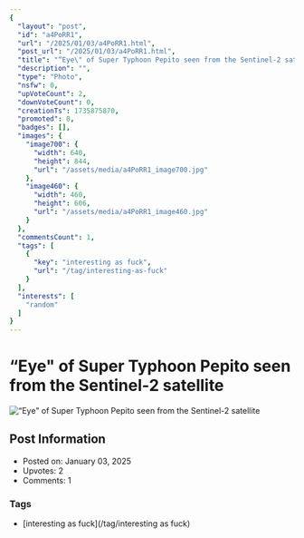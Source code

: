 ```yaml
---
{
  "layout": "post",
  "id": "a4PoRR1",
  "url": "/2025/01/03/a4PoRR1.html",
  "post_url": "/2025/01/03/a4PoRR1.html",
  "title": "“Eye\" of Super Typhoon Pepito seen from the Sentinel-2 satellite",
  "description": "",
  "type": "Photo",
  "nsfw": 0,
  "upVoteCount": 2,
  "downVoteCount": 0,
  "creationTs": 1735875870,
  "promoted": 0,
  "badges": [],
  "images": {
    "image700": {
      "width": 640,
      "height": 844,
      "url": "/assets/media/a4PoRR1_image700.jpg"
    },
    "image460": {
      "width": 460,
      "height": 606,
      "url": "/assets/media/a4PoRR1_image460.jpg"
    }
  },
  "commentsCount": 1,
  "tags": [
    {
      "key": "interesting as fuck",
      "url": "/tag/interesting-as-fuck"
    }
  ],
  "interests": [
    "random"
  ]
}
---
```


# “Eye" of Super Typhoon Pepito seen from the Sentinel-2 satellite

![“Eye" of Super Typhoon Pepito seen from the Sentinel-2 satellite](/assets/media/a4PoRR1_image700.jpg)

## Post Information

- Posted on: January 03, 2025
- Upvotes: 2
- Comments: 1

### Tags

- [interesting as fuck](/tag/interesting as fuck)
